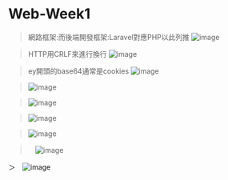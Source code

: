 # Web-Week1

> 網路框架:而後端開發框架:Laravel對應PHP以此列推
> ![image](https://hackmd.io/_uploads/Bk7ZGUe86.png)

> HTTP用CRLF來進行換行
> ![image](https://hackmd.io/_uploads/ryfhKH7Ia.png)

> ey開頭的base64通常是cookies
> ![image](https://hackmd.io/_uploads/rksd98mLp.png)

> ![image](https://hackmd.io/_uploads/Bk5Kj8mLT.png)

> ![image](https://hackmd.io/_uploads/H14hsI7L6.png)

> ![image](https://hackmd.io/_uploads/H1QkaU7LT.png)

> ![image](https://hackmd.io/_uploads/BJFeT8QL6.png)

>　![image](https://hackmd.io/_uploads/ryh0D6q8T.png)

＞　![image](https://hackmd.io/_uploads/SkoSup5Ia.png)


